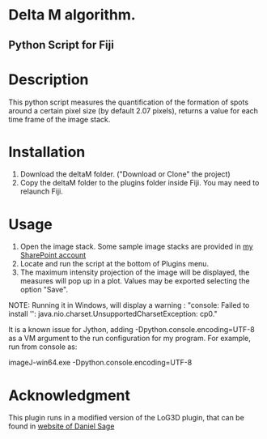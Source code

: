 # Delta M algorithm.
## Python Script for Fiji

Description
============
This python script measures the quantification of the formation of spots around a certain pixel size (by default 2.07 pixels), returns a value for each time frame of the image stack.

Installation
============

1) Download the deltaM folder. ("Download or Clone" the project) 
2) Copy the deltaM folder to the plugins folder inside Fiji. You may need to relaunch Fiji.

Usage
============
1) Open the image stack. 
Some sample image stacks are provided in [my SharePoint account ](https://unican-my.sharepoint.com/:f:/g/personal/gomezperezai_unican_es/EpFrxdHEw2JFskqrGkSkF9QBvpLVRH3uTBam1OHlpC7iTQ?e=gCIfke)
2) Locate and run the script  at the bottom of Plugins menu. 
3) The maximum intensity projection of the image will be displayed, the measures will pop up in a plot. Values may be exported selecting the option "Save".

NOTE: Running it in Windows, will display a warning : "console: Failed to install '': java.nio.charset.UnsupportedCharsetException: cp0."

It is a known issue for Jython, adding -Dpython.console.encoding=UTF-8 as a VM argument to the run configuration for my program. For example, run from console as: 

imageJ-win64.exe -Dpython.console.encoding=UTF-8
 
 Acknowledgment
 ==============
 This plugin runs in a modified version of the LoG3D plugin, that can be found in
[website of Daniel Sage](http://bigwww.epfl.ch/sage/soft/LoG3D/)
